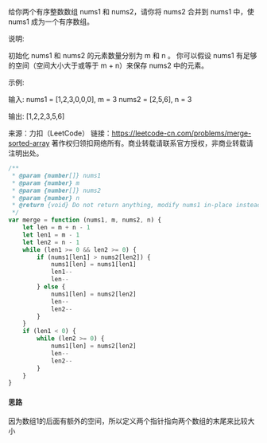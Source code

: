 给你两个有序整数数组 nums1 和 nums2，请你将 nums2 合并到 nums1 中，使 nums1 成为一个有序数组。

 

说明:

初始化 nums1 和 nums2 的元素数量分别为 m 和 n 。
你可以假设 nums1 有足够的空间（空间大小大于或等于 m + n）来保存 nums2 中的元素。


示例:

输入:
nums1 = [1,2,3,0,0,0], m = 3
nums2 = [2,5,6],       n = 3

输出: [1,2,2,3,5,6]

来源：力扣（LeetCode）
链接：https://leetcode-cn.com/problems/merge-sorted-array
著作权归领扣网络所有。商业转载请联系官方授权，非商业转载请注明出处。

```js
/**
 * @param {number[]} nums1
 * @param {number} m
 * @param {number[]} nums2
 * @param {number} n
 * @return {void} Do not return anything, modify nums1 in-place instead.
 */
var merge = function (nums1, m, nums2, n) {
    let len = m + n - 1
    let len1 = m - 1
    let len2 = n - 1
    while (len1 >= 0 && len2 >= 0) {
        if (nums1[len1] > nums2[len2]) {
            nums1[len] = nums1[len1]
            len1--
            len--
        } else {
            nums1[len] = nums2[len2]
            len--
            len2--
        }
    }
    if (len1 < 0) {
        while (len2 >= 0) {
            nums1[len] = nums2[len2]
            len--
            len2--
        }
    }
}
```

#### 思路

因为数组1的后面有额外的空间，所以定义两个指针指向两个数组的末尾来比较大小